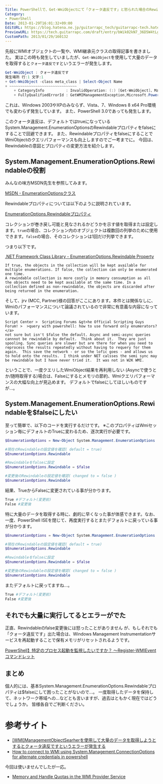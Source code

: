```yaml
---
Title: PowerShellで、Get-WmiObjectにて「クォータ違反です」と怒られた場合のRewindableプロパティ変更による対応とWmi処理の処理速度向上
Category:
- PowerShell
Date: 2013-01-29T16:01:32+09:00
EditURL: https://blog.hatena.ne.jp/guitarrapc_tech/guitarrapc-tech.hatenablog.com/atom/entry/6802418398340377135
PreviewURL: https://tech.guitarrapc.com/draft/entry/bWik02kN7_36D5W4tLggT2kRUyg
CustomPath: 2013/01/29/160132
---
```


<!--
Date: 2013-01-29T16:01:32+09:00
URL: https://tech.guitarrapc.com/entry/2013/01/29/160132
-->

先般にWMIオブジェクトの一覧や、WMI継承元クラスの取得記事を書きました。
実はこの時も発生していましたが、`Get-WmiObject`を使用して大量のデータを取得すると`クォータ違反です`というエラーが発生します。

```ps1
Get-WmiObject : クォータ違反です
発生場所 行:1 文字:1
+ Get-WmiObject -class meta_class | Select-Object Name
+ ~~~~~~~~~~~~~~~~~~~~~~~~~~~~~~~
    + CategoryInfo          : InvalidOperation: (:) [Get-WmiObject]、ManagementException
    + FullyQualifiedErrorId : GetWMIManagementException,Microsoft.PowerShell.Commands.GetWmiObjectCommand
```

これは、Windows 2003やXPのみならず、Vista、7、Windows 8 x64 Pro環境でも変わらず発生しています。
また、PowerShell 3.0であっても発生します。


このクォータ違反は、デフォルトではtrueになっているSystem.Management.EnumerationOptionsのRewindableプロパティをfalseにすることで回避できます。
また、RewindableプロパティをfalseにすることでWmiObjectのクエリパフォーマンスも向上しますのでご一考までに。
今回は、Rewindableの意図とプロパティの変更方法を紹介します。

## System.Management.EnumerationOptions.Rewindableの役割

みんなの味方MSDN先生を参照してみます。

[MSDN - EnumerationOptionsクラス](http://msdn.microsoft.com/ja-jp/library/system.management.enumerationoptions.aspx)

Rewindableプロパティについては以下のように説明されています。

[EnumerationOptions.Rewindableプロパティ](http://msdn.microsoft.com/ja-jp/library/system.management.enumerationoptions.rewindable.aspx)

コレクションが巻き戻し可能と見なされるかどうかを示す値を取得または設定します。`true`の場合、コレクション内のオブジェクトは複数回の列挙のために使用できます。`false`の場合、そのコレクションは1回だけ列挙できます。

つまり以下です。

[.NET Framework Class Library   - EnumerationOptions.Rewindable Property](http://www.nedcomp.nl/support/origdocs/dotnetsdk/cpref/frlrfsystemmanagementenumerationoptionsclassrewindabletopic.htm)

```
If true, the objects in the collection will be kept available for multiple enumerations. If false, the collection can only be enumerated one time.
A rewindable collection is more costly in memory consumption as all the objects need to be kept available at the same time. In a collection defined as non-rewindable, the objects are discarded after being returned in the enumeration.
```

そして、jrv (MCC, Partner)様の回答がここにあります。本件とは関係なしに、Wmiのパフォーマンスについて論議されているので非常に有意義な内容になっています。

```
Script Center >  Scripting Forums &gt>he Official Scripting Guys Forum! >  >query with powershell: how to use forward only enumerators?</a>
not sure but isn't $false the default. Async and semi-async queries cannnot be rewindable by default.  Think about it.  They are just spooling. Sync queries are slower but are there for when you need to reprocess the results repeatedly without having to requery for them again.  This save the network - or so the lofic goes - and allows us to hold onto the results.  I think under NET calsses the semi sync may be rewindable but I have never tried it.  It was not in W2K WMI.
```

ということで、一度クエリしたWmiObject結果を再利用しない (Asyncで使うとか/随時取得する)場合は、Falseにするとメモリの節約、Wmiクエリパフォーマンスの大幅な向上が見込めます。
デフォルトでfalseにしてほしいものですが…。

## System.Management.EnumerationOptions.Rewindableを$falseにしたい
至って簡単で、以下のコードを実行するだけです。
※このプロパティはWmiセッション毎にデフォルトのTrueに変わるため、逐次実行が必要です。

```ps1
$EnumerationOptions = New-Object System.Management.EnumerationOptions

#現在のRewindableの設定値を確認( default = true)
$EnumerationOptions.Rewindable

#Rewindableをfalseに設定
$EnumerationOptions.Rewindable = $false

#変更後のRewindableの設定値を確認( changed to = false )
$EnumerationOptions.Rewindable
```

結果、TrueからFalseに変更されている事が分かります。

```ps1
True #デフォルト(変更前)
False #変更後
```


特に大量のデータを取得する時に、劇的に早くなった事が体感できます。なお、一度、PowerShell ISEを閉じて、再度実行するとまたデフォルトに戻っている事が分かります。

```ps1
$EnumerationOptions = New-Object System.Management.EnumerationOptions

#現在のRewindableの設定値を確認( default = true)
$EnumerationOptions.Rewindable

#Rewindableをfalseに設定
$EnumerationOptions.Rewindable = $false

#変更後のRewindableの設定値を確認( changed to = false )
$EnumerationOptions.Rewindable
```

またデフォルトに戻ってますね…。

```ps1
True #デフォルト(変更前)
False #変更後
```


## それでも大量に実行してるとエラーがでた

正直、Rewindableのfalse変更後には怒ったことがありません
が、もしそれでも「クォータ違反です」出た場合は、Windows Management Instrumentationサービスを再起動することで保有メモリがリセットされるようです。

[PowerShell】特定のプロセス起動を監視したいですか？ ～Register-WMIEventコマンドレット](http://blogs.technet.com/b/junichia/archive/2012/03/30/3489331.aspx)

## まとめ

個人的には、基本System.Management.EnumerationOptions.Rewindableプロパティは$falseにして困ったことがないので…。
一度取得したデータを保持して、ネットワーク帯域への…などとも言いますが、過去はともかく現在ではどうでしょうか。
皆様各自でご判断ください。

# 参考サイト

* [[WMI]ManagementObjectSearherを使用して大量のデータを取得しようとするとクォータ違反ですというエラーが発生する](http://handcraft.blogsite.org/Memo/Article/Archives/251)
* [How to connect to WMI using System.Management.ConnectionOptions for alternate credentials in powershell](http://social.technet.microsoft.com/Forums/en-US/ITCG/thread/25b87296-3d9d-4d31-b335-b21034e0669d/)

今回は使いませんでしたが一応。

* [Memory and Handle Quotas in the WMI Provider Service](http://blogs.technet.com/b/askperf/archive/2008/09/16/memory-and-handle-quotas-in-the-wmi-provider-service.aspx)
